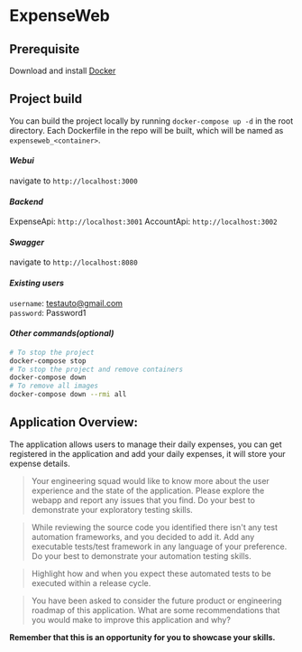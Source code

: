 # ExpenseWeb

## Prerequisite
Download and install [Docker](https://www.docker.com/products/docker-desktop)

## Project build
You can build the project locally by running `docker-compose up -d` in the root directory.
Each Dockerfile in the repo will be built, which will be named as `expenseweb_<container>`.
#### *Webui*
navigate to `http://localhost:3000`
#### *Backend*
ExpenseApi: `http://localhost:3001`
AccountApi: `http://localhost:3002`
#### *Swagger*
navigate to `http://localhost:8080`
#### *Existing users*
`username`: testauto@gmail.com  
`password`: Password1
#### *Other commands(optional)*
```bash
# To stop the project
docker-compose stop
# To stop the project and remove containers
docker-compose down
# To remove all images
docker-compose down --rmi all
```

## Application Overview:

The application allows users to manage their daily expenses, you can get registered in the application and add your daily expenses, it will store your expense details.

> Your engineering squad would like to know more about the user experience and the state of the application. Please explore the webapp and report any issues that you find. Do your best to demonstrate your exploratory testing skills.

> While reviewing the source code you identified there isn't any test automation frameworks, and you decided to add  it. Add any executable tests/test framework in any language of your preference. Do your best to demonstrate your automation testing skills.

> Highlight how and when you expect these automated tests to be executed within a release cycle.

> You have been asked to consider the future product or engineering roadmap of this application. What are some recommendations that you would make to improve this application and why?

**Remember that this is an opportunity for you to showcase your skills.**